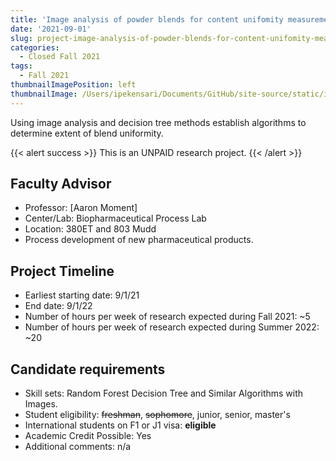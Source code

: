 ```yaml
---
title: 'Image analysis of powder blends for content unifomity measurements'
date: '2021-09-01'
slug: project-image-analysis-of-powder-blends-for-content-unifomity-measurements
categories:
  - Closed Fall 2021
tags:
  - Fall 2021
thumbnailImagePosition: left
thumbnailImage: /Users/ipekensari/Documents/GitHub/site-source/static/img/ML.jpg
---
```

Using image analysis and decision tree methods establish algorithms to determine extent of blend uniformity.  

<!--more-->

{{< alert success >}}
This is an UNPAID research project.
{{< /alert >}}

## Faculty Advisor
+ Professor: [Aaron Moment]
+ Center/Lab: Biopharmaceutical Process Lab
+ Location: 380ET and 803 Mudd
+ Process development of new pharmaceutical products.

## Project Timeline
+ Earliest starting date: 9/1/21
+ End date: 9/1/22
+ Number of hours per week of research expected during Fall 2021: ~5
+ Number of hours per week of research expected during Summer 2022: ~20

## Candidate requirements
+ Skill sets: Random Forest Decision Tree and Similar Algorithms with Images.
+ Student eligibility: ~~freshman~~, ~~sophomore~~, junior, senior, master's
+ International students on F1 or J1 visa: **eligible**
+ Academic Credit Possible: Yes
+ Additional comments: n/a

